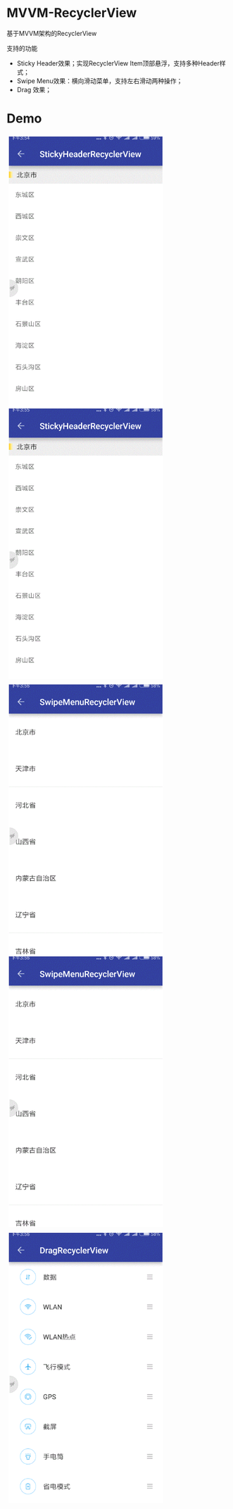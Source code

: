 # MVVM-RecyclerView
基于MVVM架构的RecyclerView

支持的功能
  
 - Sticky Header效果；实现RecyclerView Item顶部悬浮，支持多种Header样式；  
 - Swipe Menu效果：横向滑动菜单，支持左右滑动两种操作；
 - Drag 效果；

# Demo  

<div style="float:left;border:solid 1px 000;margin:5px;">
	<img src="screenshots/20170917_155444.gif" alt="screenshot" title="singleType" width="350">
	<img src="screenshots/20170917_155550.gif" alt="screenshot" title="multiType" width="350">
</div>

<div style="float:left;border:solid 1px 000;margin:5px;">
	<img src="screenshots/20170917_155618.gif" alt="screenshot" title="swipeMenuLeft" width="350">
	<img src="screenshots/20170917_155634.gif" alt="screenshot" title="swipeMenuRight" width="350">
</div>

<div style="float:left;border:solid 1px 000;margin:5px;">
	<img src="screenshots/20170917_155648.gif" alt="screenshot" title="drag" width="350">
</div>

